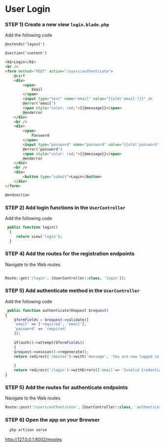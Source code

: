 # User Login

### STEP 1) Create a new view `login.blade.php`

Add the following code

```html
@extends('layout')

@section('content')

<h1>Login</h1>
<br />
<form method="POST" action="/users/authenticate">
    @csrf
    <div>
        <span>
            Email
        </span>
        <input type="text" name="email" value="{{old('email')}}" />
        @error('email')
        <span style="color: red;">{{$message}}</span>
        @enderror
    </div>
    <br />
    <div>
        <span>
            Password
        </span>
        <input type="password" name="password" value="{{old('password')}}" />
        @error('password')
        <span style="color: red;">{{$message}}</span>
        @enderror
    </div>
    <br />
    <div>
        <button type="submit">Login</button>
    </div>
</form>

@endsection

```

### STEP 2) Add login functions in the `UserController`

Add the following code

```php
 public function login()
  {
     return view('login');
  }
```

### STEP 4) Add the routes for the registration endpoints

Navigate to the Web routes

```php
   
Route::get('/login', [UserController::class, 'login']);

```

### STEP 5) Add authenticate method in the `UserController`

Add the following code

```php
 public function authenticate(Request $request)
{
    $formFields = $request->validate([
    'email' => ['required', 'email'],
    'password' => 'required'
    ]);
    
    if(auth()->attempt($formFields))
    {
    $request->session()->regenerate();
    return redirect('/movies')->with('message', 'You are now logged in!');
    
    }
    return redirect('/login')->withErrors(['email'=> 'Invalid Credentials'])->onlyInput('email');
}

```

### STEP 5) Add the routes for authenticate endpoints

Navigate to the Web routes

```php
Route::post('/users/authenticate', [UserController::class, 'authenticate']);
```

### STEP 6) Open the app on your Browser

```bash
  php artisan serve
```

http://127.0.0.1:8002/movies
